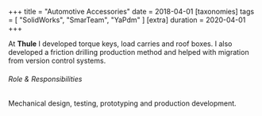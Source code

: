 +++
title = "Automotive Accessories"
date = 2018-04-01
[taxonomies]
tags = [ "SolidWorks", "SmarTeam", "YaPdm" ]
[extra]
duration = 2020-04-01
+++

At **Thule** I developed torque keys, load carries and roof boxes. 
I also developed a friction drilling production method and helped with migration from version control systems. 

###### Role & Responsibilities

Mechanical design, testing, prototyping and production development.